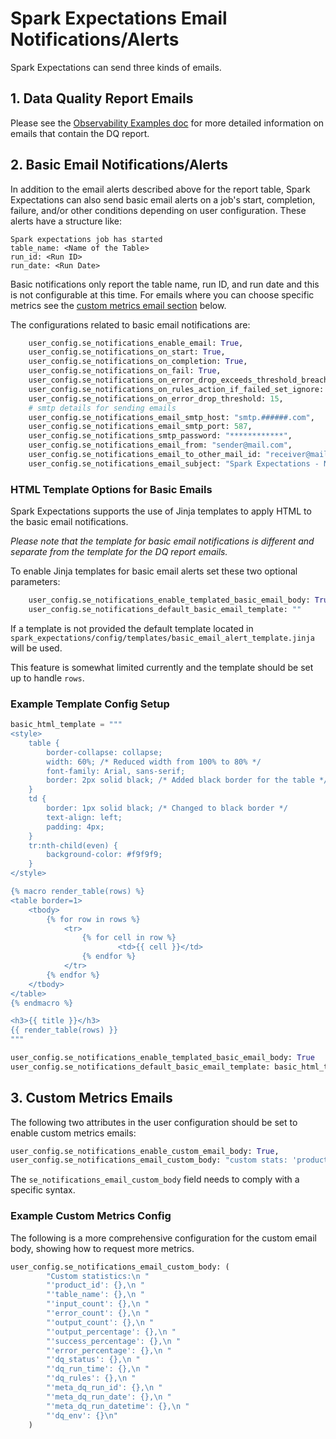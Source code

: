# Spark Expectations Email Notifications/Alerts

Spark Expectations can send three kinds of emails.

## 1. Data Quality Report Emails

Please see the [Observability Examples doc](Observability_examples) for more detailed information on emails that contain the DQ report.


## 2. Basic Email Notifications/Alerts

In addition to the email alerts described above for the report table, Spark Expectations can also send basic email alerts on a job's start, completion, failure, and/or other conditions depending on user configuration. These alerts have a structure like:

```
Spark expectations job has started
table_name: <Name of the Table>
run_id: <Run ID>
run_date: <Run Date>
```

Basic notifications only report the table name, run ID, and run date and this is not configurable at this time. For emails where you can choose specific metrics see the [custom metrics email section](#3-custom-metrics-emails) below.

The configurations related to basic email notifications are:

```python
    user_config.se_notifications_enable_email: True,
    user_config.se_notifications_on_start: True,
    user_config.se_notifications_on_completion: True,
    user_config.se_notifications_on_fail: True,
    user_config.se_notifications_on_error_drop_exceeds_threshold_breach: True,
    user_config.se_notifications_on_rules_action_if_failed_set_ignore: True,
    user_config.se_notifications_on_error_drop_threshold: 15,
    # smtp details for sending emails
    user_config.se_notifications_email_smtp_host: "smtp.######.com",
    user_config.se_notifications_email_smtp_port: 587,
    user_config.se_notifications_smtp_password: "************",
    user_config.se_notifications_email_from: "sender@mail.com",
    user_config.se_notifications_email_to_other_mail_id: "receiver@mail.com"
    user_config.se_notifications_email_subject: "Spark Expectations - Notification"
```

### HTML Template Options for Basic Emails

Spark Expectations supports the use of Jinja templates to apply HTML to the basic email notifications. 

*Please note that the template for basic email notifications is different and separate from the template for the DQ report emails.*

To enable Jinja templates for basic email alerts set these two optional parameters:
```python
    user_config.se_notifications_enable_templated_basic_email_body: True
    user_config.se_notifications_default_basic_email_template: ""
```

If a template is not provided the default template located in `spark_expectations/config/templates/basic_email_alert_template.jinja` will be used.

This feature is somewhat limited currently and the template should be set up to handle `rows`.


### Example Template Config Setup
```python
basic_html_template = """
<style>
    table {
        border-collapse: collapse;
        width: 60%; /* Reduced width from 100% to 80% */
        font-family: Arial, sans-serif;
        border: 2px solid black; /* Added black border for the table */
    }
    td {
        border: 1px solid black; /* Changed to black border */
        text-align: left;
        padding: 4px;
    }
    tr:nth-child(even) {
        background-color: #f9f9f9;
    }
</style>

{% macro render_table(rows) %}
<table border=1>
    <tbody>
        {% for row in rows %}
            <tr>
                {% for cell in row %}
                        <td>{{ cell }}</td>
                {% endfor %}
            </tr>
        {% endfor %}
    </tbody>
</table>
{% endmacro %}

<h3>{{ title }}</h3>
{{ render_table(rows) }}
"""

user_config.se_notifications_enable_templated_basic_email_body: True
user_config.se_notifications_default_basic_email_template: basic_html_template
```

## 3. Custom Metrics Emails

The following two attributes in the user configuration should be set to enable custom metrics emails:
```python
user_config.se_notifications_enable_custom_email_body: True,
user_config.se_notifications_email_custom_body: "custom stats: 'product_id': {}"
```
The `se_notifications_email_custom_body` field needs to comply with a specific syntax.

### Example Custom Metrics Config

The following is a more comprehensive configuration for the custom email body, showing how to request more metrics.
```python
user_config.se_notifications_email_custom_body: (
        "Custom statistics:\n "
        "'product_id': {},\n "
        "'table_name': {},\n "
        "'input_count': {},\n "
        "'error_count': {},\n "
        "'output_count': {},\n "
        "'output_percentage': {},\n "
        "'success_percentage': {},\n "
        "'error_percentage': {},\n "
        "'dq_status': {},\n "
        "'dq_run_time': {},\n "
        "'dq_rules': {},\n "
        "'meta_dq_run_id': {},\n "
        "'meta_dq_run_date': {},\n "
        "'meta_dq_run_datetime': {},\n "
        "'dq_env': {}\n"
    )
```